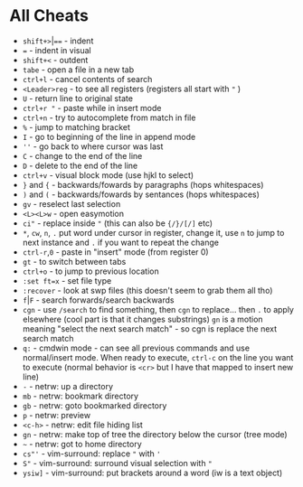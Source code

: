 # All Cheats

* `shift+>`|`==`  - indent
* `=`             - indent in visual
* `shift+<`       - outdent 
* `tabe`          - open a file in a new tab
* `ctrl+l`        - cancel contents of search
* `<Leader>reg`   - to see all registers (registers all start with `"` )
* `U`             - return line to original state
* `ctrl+r "`      - paste while in insert mode 
* `ctrl+n`        - try to autocomplete from match in file
* `%`             - jump to matching bracket
* `I`             - go to beginning of the line in append mode
* `''`            - go back to where cursor was last
* `C`             - change to the end of the line
* `D`             - delete to the end of the line
* `ctrl+v`        - visual block mode (use hjkl to select)
* `}` and `{`     - backwards/fowards by paragraphs (hops whitespaces)
* `)` and `(`     - backwards/fowards by sentances (hops whitespaces)
* `gv`            - reselect last selection
* `<L><L>w`       - open easymotion
* `ci"`           - replace inside `"` (this can also be `{/}/[/]` etc)
* `*`, `cw`, `n`, `.` put word under cursor in register, change it, use `n` to jump to next instance and `.` if you want to repeat the change
* `ctrl-r`,`0`    - paste in "insert" mode (from register 0)
* `gt`            - to switch between tabs
* `ctrl+o`        - to jump to previous location
* `:set ft=x`     - set file type
* `:recover`      - look at swp files (this doesn't seem to grab them all tho)
* `f`|`F`         - search forwards/search backwards
* `cgn`           - use `/search` to find something, then `cgn` to replace... then `.` to apply elsewhere (cool part is that it changes substrings) `gn` is a motion meaning "select the next search match" - so cgn is replace the next search match
* `q:`            - cmdwin mode - can see all previous commands and use normal/insert mode. When ready to execute, `ctrl-c` on the line you want to execute (normal behavior is `<cr>` but I have that mapped to insert new line)
* `-`             - netrw: up a directory
* `mb`            - netrw: bookmark directory
* `gb`            - netrw: goto bookmarked directory
* `p`             - netrw: preview
* `<c-h>`	  - netrw: edit file hiding list
* `gn`            - netrw: make top of tree the directory below the cursor (tree mode)
* `~`             - netrw: got to home directory
* `cs"'`          - vim-surround: replace `"` with `'`
* `S"`            - vim-surround: surround visual selection with `"`
* `ysiw]`         - vim-surround: put brackets around a word (iw is a text object)


